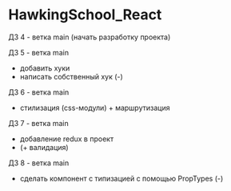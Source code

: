 # HawkingSchool_React

ДЗ 4 - ветка main (начать разработку проекта)

ДЗ 5 - ветка main 
  - добавить хуки 
  - написать собственный хук (-)
  
ДЗ 6 - ветка main
  - стилизация (css-модули) + маршрутизация
  
ДЗ 7 - ветка main
  - добавление redux в проект
  - (+ валидация)
  
ДЗ 8 - ветка main
  - сделать компонент с типизацией с помощью PropTypes (-)

